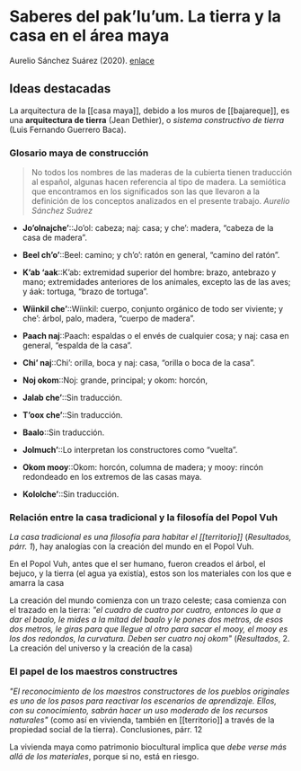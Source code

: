 # Saberes del pak’lu’um. La tierra y la casa en el área maya
Aurelio Sánchez Suárez (2020). [enlace](https://editorialrestauro.com.mx/saberes-del-pakluum-la-tierra-y-la-casa-en-el-area-maya/)

## Ideas destacadas

La arquitectura de la [[casa maya]], debido a los muros de [[bajareque]], es una **arquitectura de tierra** (Jean Dethier), o *sistema constructivo de tierra* (Luis Fernando Guerrero Baca).

### Glosario maya de construcción
 
>No todos los nombres de las maderas de la cubierta tienen traducción al español, algunas hacen referencia al tipo de madera. La semiótica que encontramos en los significados son las que llevaron a la definición de los conceptos analizados en el presente trabajo.
><cite>Aurelio Sánchez Suárez</cite>

- **Jo’olnajche’**::Jo’ol: cabeza; naj: casa; y che’: madera, “cabeza de la casa de madera”.
<!--SR:2021-07-27,1,230-->  
- **Beel ch’o’**::Beel: camino; y ch’o’: ratón en general, “camino del ratón”.
<!--SR:2021-07-27,1,230--> 
- **K’ab ‘aak**::K’ab: extremidad superior del hombre: brazo, antebrazo y mano; extremidades anteriores de los animales, excepto las de las aves; y áak: tortuga, “brazo de tortuga”.
<!--SR:2021-07-27,1,230-->  
- **Wíinkil che’**::Wíinkil: cuerpo, conjunto orgánico de todo ser viviente; y che’: árbol, palo, madera, “cuerpo de madera”.
<!--SR:2021-07-27,1,230-->  
- **Paach naj**::Paach: espaldas o el envés de cualquier cosa; y naj: casa en general, “espalda de la casa”.
<!--SR:2021-07-27,1,230-->  
- **Chi’ naj**::Chi’: orilla, boca y naj: casa, “orilla o boca de la casa”.
<!--SR:2021-07-27,1,230-->  
- **Noj okom**::Noj: grande, principal; y okom: horcón,
<!--SR:2021-07-28,2,250-->  
- **Jalab che’**::Sin traducción.
<!--SR:2021-07-27,1,230-->  
- **T’oox che’**::Sin traducción.
<!--SR:2021-07-27,1,230-->  
- **Baalo**::Sin traducción.
<!--SR:2021-07-27,1,230-->  
- **Jolmuch’**::Lo interpretan los constructores como “vuelta”.
<!--SR:2021-07-27,1,230-->  
- **Okom mooy**::Okom: horcón, columna de madera; y mooy: rincón redondeado en los extremos de las casas maya.
<!--SR:2021-07-29,3,250-->  
- **Kololche’**::Sin traducción.
<!--SR:2021-07-30,4,270-->

### Relación entre la casa tradicional y la filosofía del Popol Vuh

 *La casa tradicional es una filosofía para habitar el [[territorio]]* (*Resultados, párr. 1*), hay analogías con la creación del mundo en el Popol Vuh.
  
 En el Popol Vuh, antes que el ser humano, fueron creados el árbol, el bejuco, y la tierra (el agua ya existía), estos son los materiales con los que e amarra la casa
  
 La creación del mundo comienza con un trazo celeste; casa comienza con el trazado en la tierra: *"el cuadro de cuatro por cuatro, entonces lo que a dar el baalo, le mides a la mitad del baalo y le pones dos metros, de esos dos metros, le giras para que llegue al otro para sacar el mooy, el mooy es los dos redondos, la curvatura. Deben ser cuatro noj okom"* (*Resultados*, 2. La creación del universo y la creación de la casa)
 
### El papel de los maestros constructres

*"El reconocimiento de los maestros constructores de los pueblos originales es uno de los pasos para reactivar los escenarios de aprendizaje. Ellos, con su conocimiento, sabrán hacer un uso moderado de los recursos naturales"* (como así en vivienda, también en [[territorio]] a través de la propiedad social de la tierra). Conclusiones, párr. 12

La vivienda maya como patrimonio biocultural implica que *debe verse más allá de los materiales*, porque si no, está en riesgo.
